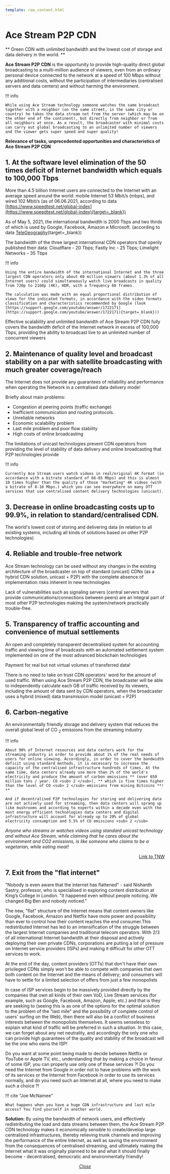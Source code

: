 ```yaml
---
template: raw_content.html
---
```


# Ace Stream P2P CDN

**
Green CDN with unlimited bandwidth and the lowest cost of storage and data delivery in the world.
**

**Ace Stream P2P CDN** is the opportunity to provide high-quality direct global broadcasting to a multi-million audience of viewers, even from an ordinary personal device connected to the network at a speed of 100 Mbps without any additional costs, without the participation of intermediaries (centralised servers and data centers) and without harming the environment.


!!! info

    While using Ace Stream technology someone watches the same broadcast together with a neighbor (on the same street, in the same city or country) he takes the data stream not from the server (which may be on the other end of the continent), but directly from neighbor or from all neighbors at once. As a result, the broadcaster with minimal costs can carry out global broadcasting to an unlimited number of viewers and the viewer gets super speed and super quality!


**Relevance of tasks, unprecedented opportunities and characteristics of Ace Stream P2P CDN**

## 1. At the software level elimination of the 50 times deficit of Internet bandwidth which equals to 100,000 Tbps

More than 4.5 billion Internet users are connected to the Internet with an average speed around the world: mobile Internet 53 Mbit/s (mbps), and wired 102 Mbit/s (as of 06.06.2021, according to data [https://www.speedtest.net/global-index](https://www.speedtest.net/global-index){target=_blank})

As of May 5, 2021, the international bandwidth is 2000 Tbps and two thirds of which is used by Google, Facebook, Amazon и Microsoft. (according to data [TeleGeography](https://blog.telegeography.com/2021-international-bandwidth-trends-demand-global-networks){target=_blank})

The bandwidth of the three largest international CDN operators that openly published their data: Cloudflare  - 20 Tbps; Fastly Inc - 25 Tbps; Limelight Networks – 35 Tbps


!!! info

    Using the entire bandwidth of the international Internet and the three largest CDN operators only about 60 million viewers (about 1.3% of all Internet users) could simultaneously watch live broadcasts in quality from 720p to 2160p (4K), HDR, with a frequency 60 frames.

    The calculation was made with an equal proportional distribution of views for the indicated formats, in accordance with the video formats classification and characteristics recommended by Google (look [https://support.google.com/youtube/answer/1722171](https://support.google.com/youtube/answer/1722171){target=_blank}))

Effective scalability and unlimited bandwidth of Ace Stream P2P CDN fully covers the bandwidth deficit of the Internet network in excess of 100,000 Tbps, providing the ability to broadcast live to an unlimited number of concurrent viewers



## 2. Maintenance of quality level and broadcast stability on a par with satellite broadcasting with much greater coverage/reach 

The Internet does not provide any guarantees of reliability and performance when operating the Network in a centralised data delivery mode!

Briefly about main problems:

- Congestion at peering points (traffic exchange)
- Inefficient communication and routing protocols.
- Unreliable networks
- Economic scalability problem
- Last mile problem and poor flow stability
- High costs of online broadcasting

The limitations of unicast technologies prevent CDN operators from providing the level of stability of data delivery and online broadcasting that P2P technologies provide

!!! info

    Currently Ace Stream users watch videos in real/original 4K format (in accordance with a bitrate standard of 66-85 Mbps) and this is almost 10 times higher than the quality of those "marketing" 4K videos (with a bitrate of 8-10 Mbps.) which you can see everywhere on many OTT services that use centralised content delivery technologies (unicast).


## 3. Decrease in online broadcasting costs up to 99.9%, in relation to standard/centralised CDN.

The world's lowest cost of storing and delivering data (in relation to all existing systems, including all kinds of solutions based on other P2P technologies)


## 4. Reliable and trouble-free network

Ace Stream technology can be used without any changes in the existing architecture of the broadcaster on top of standard (unicast) CDNs (as a hybrid CDN solution, unicast + P2P) with the complete absence of implementation risks inherent in new technologies

Lack of vulnerabilities such as signaling servers (central servers that provide communications/connections between peers) are an integral part of most other P2P technologies makimg the system/network practically trouble-free.


## 5. Transparency of traffic accounting and convenience of mutual settlements

An open and completely transparent decentralised system for accounting traffic and viewing time of broadcasts with an automated settlement system implemented on one of the most advanced blockchain technologies

Payment for real but not virtual volumes of transferred data!

There is no need to take on trust CDN operators' word for the amount of used traffic. When using Ace Stream P2P CDN, the broadcaster will be able to independently calculate each GB of traffic received by its viewers, including the amount of data sent by CDN operators, when the broadcaster uses a hybrid (mixed) data transmission model (unicast + P2P)


## 6. Carbon-negative

An environmentally friendly storage and delivery system that reduces the overall global level of CO <sub> 2 </sub> emissions from the streaming industry


!!! info

    About 90% of Internet resources and data centers work for the streaming industry in order to provide about 1% of the real needs of users for online viewing. Accordingly, in order to cover the bandwidth deficit using standard methods, it is necessary to increase the capacity of the centralised infrastructure hundreds of times. At the same time, data centers already use more than 2% of the world's electricity and produce the amount of carbon emissions ** (over 650 million tons / year. CO <sub> 2 </sub>), ** which is five times higher than the level of CO <sub> 2 </sub> emissions from mining Bitcoins **! **

    And if decentralised P2P technologies for storing and delivering data are not actively used for streaming, then data centers will sprang up like mushrooms and according to experts within a decade even with the most energy efficient technologies data centers and digital infrastructure will account for already up to 20% of global electricity consumption and 5.5% of CO emissions <sub> 2 </sub>

_Anyone who streams or watches videos using standard unicast technology and without Ace Stream, while claiming that he cares about the environment and CO2 emissions, is like someone who claims to be a vegetarian, while eating meat!_

<p style="text-align: right">
        <a href="https://thenextweb.com/news/data-centers-generate-the-same-amount-of-carbon-emissions-as-global-airlines" target="_blank">Link to TNW
    </a>
</p>

## 7. Exit from the "flat internet"

"Nobody is even aware that the internet has flattened" - said Nishanth Sastry, professor, who is specialised in exploring content distribution at King’s College in London. "It happened even without people noticing. We changed Big Ben and nobody noticed."

The new, "flat" structure of the Internet means that content owners like Google, Facebook, Amazon and Netflix have more power and possibility than ever to control how their content reaches the end consumer.This redistributed Internet has led to an intensification of the struggle between the largest Internet companies and traditional telecom operators. With 2/3 of all international Internet bandwidth at their disposal and actively deploying their own private CDNs, corporations are putting a lot of pressure on Internet service providers (ISPs) and making it difficult for other OTT services to work.

At the end of the day, content providers (OTTs) that don't have their own privileged CDNs simply won't be able to compete with companies that own both content on the Internet and the means of delivery; and consumers will have to settle for a limited selection of offers from just a few monopolists

In case of ISP services begin to be massively provided directly by the companies that own all kinds of their own VoD, Live Stream services (for example, such as Google, Facebook, Amazon, Apple, etc.) and that is they are seeking to (seeing this is as one of the options for the optimal solution to the problem of the "last mile" and the possibility of complete control of users' surfing on the Web), then there will also be a conflict of business interests between the monopolists themselves. It seems senseless to explain what kind of traffic will be preferred in such a situation. In this case, we can forget about any net neutrality, and accordingly the only one who can provide high guarantees of the quality and stability of the broadcast will be the one who owns the ISP!

Do you want at some point being made to decide between Netflix or YouTube or Apple TV, etc., understanding that by making a choice in favour of some ISP, you can properly use only one of these services ?!  Do you need the Internet from Google in order not to have problems with the work of its services or the Internet from Facebook in order to use its services normally, and do you need such an Internet at all, where you need to make such a choice ?!

!!! cite "Joe McNamee"

    What happens when you have a huge CDN infrastructure and last mile access? You find yourself in another world.

**Solution:** By using the bandwidth of network users, and effectively redistributing the load and data streams between them, the Ace Stream P2P CDN technology makes it economically sensible to create/develop large centralised infrastructures, thereby relieving trunk channels and improving the performance of the entire Internet, as well as saving the environment from the consequences of centralised streaming, and ultimately making the Internet what it was originally planned to be and what it should finally become - decentralised, democratic and environmentally friendly!

<p style="text-align: center">
    <em>
        <a class="md-button mdx-button--transparent-light close-popup-inner" href="#">
            Close
        </a>
    </em>
</p>
